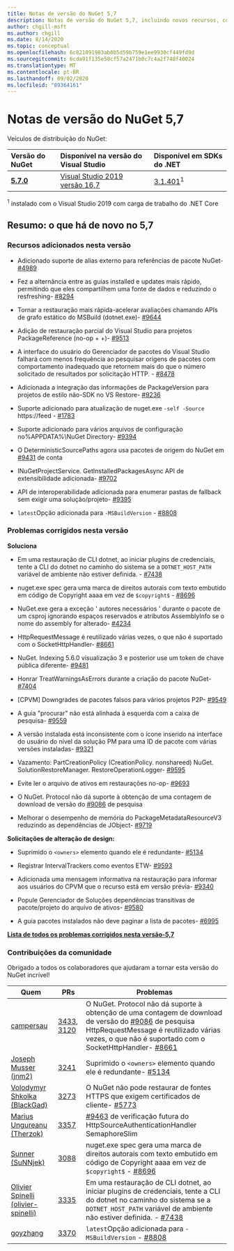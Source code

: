 ```yaml
---
title: Notas de versão do NuGet 5,7
description: Notas de versão do NuGet 5,7, incluindo novos recursos, correções de bugs e DCRs.
author: chgill-msft
ms.author: chgill
ms.date: 8/14/2020
ms.topic: conceptual
ms.openlocfilehash: 6c821091983ab0b5d59b759e1ee9930cf449fd9d
ms.sourcegitcommit: 6cda91f135e58cf57a2471b0c7c4a2f748f40024
ms.translationtype: MT
ms.contentlocale: pt-BR
ms.lasthandoff: 09/02/2020
ms.locfileid: "89364161"
---
```

# <a name="nuget-57-release-notes"></a>Notas de versão do NuGet 5,7

Veículos de distribuição do NuGet:

| Versão do NuGet | Disponível na versão do Visual Studio | Disponível em SDKs do .NET |
|:---|:---|:---|
| [**5.7.0**](https://nuget.org/downloads) | [Visual Studio 2019 versão 16,7](https://visualstudio.microsoft.com/downloads/) | [3.1.401](https://dotnet.microsoft.com/download/dotnet-core/3.1)<sup>1</sup> |

<sup>1</sup> instalado com o Visual Studio 2019 com carga de trabalho do .NET Core

## <a name="summary-whats-new-in-57"></a>Resumo: o que há de novo no 5,7

### <a name="features-added-in-this-release"></a>Recursos adicionados nesta versão

* Adicionado suporte de alias externo para referências de pacote NuGet- [#4989](https://github.com/NuGet/Home/issues/4989)

* Fez a alternância entre as guias installed e updates mais rápido, permitindo que eles compartilhem uma fonte de dados e reduzindo o resfreshing- [#8294](https://github.com/NuGet/Home/issues/8294)

* Tornar a restauração mais rápida-acelerar avaliações chamando APIs de grafo estático do MSBuild (dotnet.exe)- [#9644](https://github.com/NuGet/Home/issues/9644)

* Adição de restauração parcial do Visual Studio para projetos PackageReference (no-op + +)- [#9513](https://github.com/NuGet/Home/issues/9513)

* A interface do usuário do Gerenciador de pacotes do Visual Studio falhará com menos frequência ao pesquisar origens de pacotes com comportamento inadequado que retornem mais do que o número solicitado de resultados por solicitação HTTP. - [#8478](https://github.com/NuGet/Home/issues/8478)

* Adicionada a integração das informações de PackageVersion para projetos de estilo não-SDK no VS Restore- [#9236](https://github.com/NuGet/Home/issues/9236)

* Suporte adicionado para atualização de nuget.exe `-self -Source` https://feed  -  [#1783](https://github.com/NuGet/Home/issues/1783)

* Suporte adicionado para vários arquivos de configuração no%APPDATA%\NuGet Directory- [#9394](https://github.com/NuGet/Home/issues/9394)

* O DeterministicSourcePaths agora usa pacotes de origem do NuGet em [#9431](https://github.com/NuGet/Home/issues/9431) de conta

* INuGetProjectService. GetInstalledPackagesAsync API de extensibilidade adicionada- [#9702](https://github.com/NuGet/Home/issues/9702)

* API de interoperabilidade adicionada para enumerar pastas de fallback sem exigir uma solução/projeto- [#9395](https://github.com/NuGet/Home/issues/9395)

* `latest`Opção adicionada para `-MSBuildVersion`  -  [#8808](https://github.com/NuGet/Home/issues/8808)

### <a name="issues-fixed-in-this-release"></a>Problemas corrigidos nesta versão

**Soluciona**

* Em uma restauração de CLI dotnet, ao iniciar plugins de credenciais, tente a CLI do dotnet no caminho do sistema se a `DOTNET_HOST_PATH`  variável de ambiente não estiver definida. - [#7438](https://github.com/NuGet/Home/issues/7438)

* nuget.exe spec gera uma marca de direitos autorais com texto embutido em código de Copyright aaaa em vez de `$copyright$`  -  [#8696](https://github.com/NuGet/Home/issues/8696)

* NuGet.exe gera a exceção ' autores necessários ' durante o pacote de um csproj ignorando espaços reservados e atributos AssemblyInfo se o nome do assembly for alterado- [#4234](https://github.com/NuGet/Home/issues/4234)

* HttpRequestMessage é reutilizado várias vezes, o que não é suportado com o SocketHttpHandler- [#8661](https://github.com/NuGet/Home/issues/8661)

* NuGet. Indexing 5.6.0 visualização 3 e posterior use um token de chave pública diferente- [#9481](https://github.com/NuGet/Home/issues/9481)

* Honrar TreatWarningsAsErrors durante a criação do pacote NuGet- [#7404](https://github.com/NuGet/Home/issues/7404)

* [CPVM] Downgrades de pacotes falsos para vários projetos P2P- [#9549](https://github.com/NuGet/Home/issues/9549)

* A guia "procurar" não está alinhada à esquerda com a caixa de pesquisa- [#9559](https://github.com/NuGet/Home/issues/9559)

* A versão instalada está inconsistente com o ícone inserido na interface do usuário do nível da solução PM para uma ID de pacote com várias versões instaladas- [#9321](https://github.com/NuGet/Home/issues/9321)

* Vazamento: PartCreationPolicy (CreationPolicy. nonshareed) NuGet. SolutionRestoreManager. RestoreOperationLogger- [#9595](https://github.com/NuGet/Home/issues/9595)

* Evite ler o arquivo de ativos em restaurações no-op- [#9693](https://github.com/NuGet/Home/issues/9693)

* O NuGet. Protocol não dá suporte à obtenção de uma contagem de download de versão do [#9086](https://github.com/NuGet/Home/issues/9086) de pesquisa

* Melhorar o desempenho de memória do PackageMetadataResourceV3 reduzindo as dependências de JObject- [#9719](https://github.com/NuGet/Home/issues/9719)

**Solicitações de alteração de design:**

* Suprimido o `<owners>` elemento quando ele é redundante- [#5134](https://github.com/NuGet/Home/issues/5134)

* Registrar IntervalTrackers como eventos ETW- [#9593](https://github.com/NuGet/Home/issues/9593)

* Adicionada uma mensagem informativa na restauração para informar aos usuários do CPVM que o recurso está em versão prévia- [#9340](https://github.com/NuGet/Home/issues/9340)

* Popule Gerenciador de Soluções dependências transitivas de pacote/projeto do arquivo de ativos- [#9580](https://github.com/NuGet/Home/issues/9580)

* A guia pacotes instalados não deve paginar a lista de pacotes- [#6995](https://github.com/NuGet/Home/issues/6995)

**[Lista de todos os problemas corrigidos nesta versão-5,7](https://app.zenhub.com/workspaces/nuget-client-team-55aec9a240305cf007585881/reports/release?release=5ea77f51ab1a972297db2e92)**

### <a name="community-contributions"></a>Contribuições da comunidade

Obrigado a todos os colaboradores que ajudaram a tornar esta versão do NuGet incrível!

|Quem|PRs|Problemas|
|----|----|----|
|[campersau](https://github.com/campersau)|[3433](https://github.com/NuGet/NuGet.Client/pull/3433), [3120](https://github.com/NuGet/NuGet.Client/pull/3120)|O NuGet. Protocol não dá suporte à obtenção de uma contagem de download de versão do [#9086](https://github.com/NuGet/Home/issues/9086) de pesquisa </br>HttpRequestMessage é reutilizado várias vezes, o que não é suportado com o SocketHttpHandler- [#8661](https://github.com/NuGet/Home/issues/8661)|
|[Joseph Musser (jnm2)](https://github.com/jnm2)|[3241](https://github.com/NuGet/NuGet.Client/pull/3241)|Suprimido o `<owners>` elemento quando ele é redundante- [#5134](https://github.com/NuGet/Home/issues/5134)|
|[Volodymyr Shkolka (BlackGad)](https://github.com/BlackGad)|[3273](https://github.com/NuGet/NuGet.Client/pull/3273)|O NuGet não pode restaurar de fontes HTTPS que exigem certificados de cliente- [#5773](https://github.com/NuGet/Home/issues/5773)|
|[Marius Ungureanu (Therzok)](https://github.com/Therzok)|[3357](https://github.com/NuGet/NuGet.Client/pull/3357)|[#9463](https://github.com/NuGet/Home/issues/9463) de verificação futura do HttpSourceAuthenticationHandler SemaphoreSlim|
|[Sunner (SuNNjek)](https://github.com/SuNNjek)|[3088](https://github.com/NuGet/NuGet.Client/pull/3088)|nuget.exe spec gera uma marca de direitos autorais com texto embutido em código de Copyright aaaa em vez de `$copyright$`  -  [#8696](https://github.com/NuGet/Home/issues/8696)|
|[Olivier Spinelli (olivier-spinelli)](https://github.com/olivier-spinelli)|[3335](https://github.com/NuGet/NuGet.Client/pull/3335)|Em uma restauração de CLI dotnet, ao iniciar plugins de credenciais, tente a CLI do dotnet no caminho do sistema se a `DOTNET_HOST_PATH`  variável de ambiente não estiver definida. - [#7438](https://github.com/NuGet/Home/issues/7438)|
|[goyzhang](https://github.com/goyzhang)|[3370](https://github.com/NuGet/NuGet.Client/pull/3370)|`latest`Opção adicionada para `-MSBuildVersion`  -  [#8808](https://github.com/NuGet/Home/issues/8808)|
